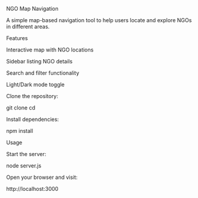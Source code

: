 NGO Map Navigation

A simple map-based navigation tool to help users locate and explore NGOs in different areas.

Features

Interactive map with NGO locations

Sidebar listing NGO details

Search and filter functionality

Light/Dark mode toggle

Clone the repository:

git clone <your-repo-url>
cd <your-project-folder>

Install dependencies:

npm install

Usage

Start the server:

node server.js

Open your browser and visit:

http://localhost:3000
